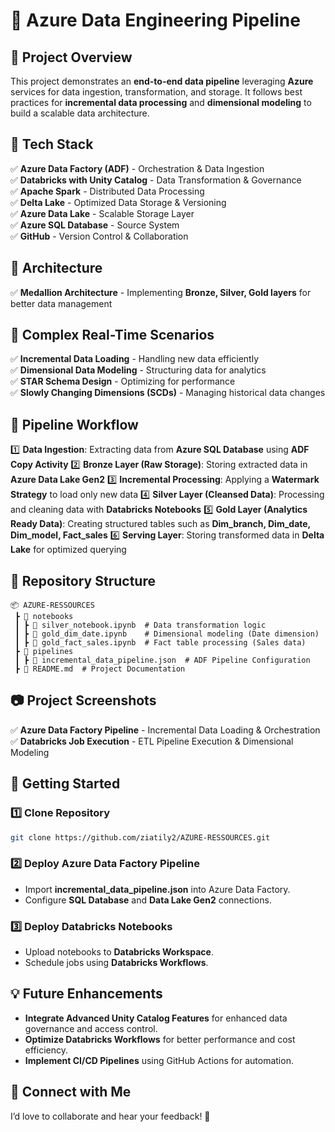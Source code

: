 # 🚀 Azure Data Engineering Pipeline

## 📌 Project Overview
This project demonstrates an **end-to-end data pipeline** leveraging **Azure** services for data ingestion, transformation, and storage. It follows best practices for **incremental data processing** and **dimensional modeling** to build a scalable data architecture.

## 🔰 Tech Stack
✅ **Azure Data Factory (ADF)** - Orchestration & Data Ingestion  
✅ **Databricks with Unity Catalog** - Data Transformation & Governance  
✅ **Apache Spark** - Distributed Data Processing  
✅ **Delta Lake** - Optimized Data Storage & Versioning  
✅ **Azure Data Lake** - Scalable Storage Layer  
✅ **Azure SQL Database** - Source System  
✅ **GitHub** - Version Control & Collaboration  

## 🔰 Architecture
✅ **Medallion Architecture** - Implementing **Bronze, Silver, Gold layers** for better data management  

## 🔰 Complex Real-Time Scenarios
✅ **Incremental Data Loading** - Handling new data efficiently  
✅ **Dimensional Data Modeling** - Structuring data for analytics  
✅ **STAR Schema Design** - Optimizing for performance  
✅ **Slowly Changing Dimensions (SCDs)** - Managing historical data changes  

## 🔄 Pipeline Workflow
1️⃣ **Data Ingestion**: Extracting data from **Azure SQL Database** using **ADF Copy Activity**
2️⃣ **Bronze Layer (Raw Storage)**: Storing extracted data in **Azure Data Lake Gen2**
3️⃣ **Incremental Processing**: Applying a **Watermark Strategy** to load only new data
4️⃣ **Silver Layer (Cleansed Data)**: Processing and cleaning data with **Databricks Notebooks**
5️⃣ **Gold Layer (Analytics Ready Data)**: Creating structured tables such as **Dim_branch, Dim_date, Dim_model, Fact_sales**
6️⃣ **Serving Layer**: Storing transformed data in **Delta Lake** for optimized querying

## 📂 Repository Structure
```
📦 AZURE-RESSOURCES
 ┣ 📂 notebooks
 ┃ ┣ 📜 silver_notebook.ipynb  # Data transformation logic
 ┃ ┣ 📜 gold_dim_date.ipynb    # Dimensional modeling (Date dimension)
 ┃ ┣ 📜 gold_fact_sales.ipynb  # Fact table processing (Sales data)
 ┣ 📂 pipelines
 ┃ ┣ 📜 incremental_data_pipeline.json  # ADF Pipeline Configuration
 ┣ 📜 README.md  # Project Documentation
```

## 📷 Project Screenshots
✅ **Azure Data Factory Pipeline** - Incremental Data Loading & Orchestration
✅ **Databricks Job Execution** - ETL Pipeline Execution & Dimensional Modeling

## 🚀 Getting Started
### 1️⃣ Clone Repository
```bash
git clone https://github.com/ziatily2/AZURE-RESSOURCES.git
```
### 2️⃣ Deploy Azure Data Factory Pipeline
- Import **incremental_data_pipeline.json** into Azure Data Factory.
- Configure **SQL Database** and **Data Lake Gen2** connections.

### 3️⃣ Deploy Databricks Notebooks
- Upload notebooks to **Databricks Workspace**.
- Schedule jobs using **Databricks Workflows**.

## 💡 Future Enhancements
- **Integrate Advanced Unity Catalog Features** for enhanced data governance and access control.
- **Optimize Databricks Workflows** for better performance and cost efficiency.
- **Implement CI/CD Pipelines** using GitHub Actions for automation.

## 🔗 Connect with Me
I’d love to collaborate and hear your feedback! 🚀
